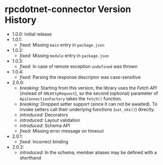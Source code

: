 # rpcdotnet-connector Version History
- 1.0.0: Initial release
- 1.0.1:
  - *fixed:* Missing `main` entry in `package.json`
- 1.0.2:
  - *fixed:* Missing `module` entry in `package.json`
- 1.0.3:
  - *fixed:* In case of remote exception `undefined` was thrown
- 1.0.4:
  - *fixed:* Parsing the response descriptor was case-sensitive
- 2.0.0:
  - *breaking:* Starting from this version, the library uses the *Fetch API* (instead of `XMLHttpRequest`), so the second (optional) parameter of `ApiConnectionFactory` takes the `fetch()` function.
  - *breaking:* Dropped setter support (since it can not be awaited). To invoke setters call their underlying functions (`set_xXx()`) directly.
  - *introduced:* Decorators
  - *introduced:* Layout validation
  - *introduced:* Schema API
  - *fixed:* Missing error message on timeout
- 2.0.1:
  - *fixed:* Incorrect binding
- 2.0.2:
  - *introduced:* In the schema, member aliases may be defined with a shorthand
